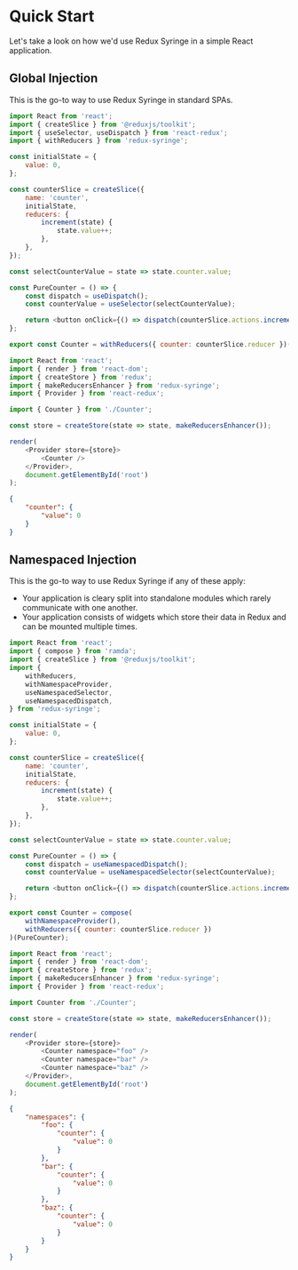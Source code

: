 # Quick Start

Let's take a look on how we'd use Redux Syringe in a simple React application.

## Global Injection

This is the go-to way to use Redux Syringe in standard SPAs.

```js
import React from 'react';
import { createSlice } from '@reduxjs/toolkit';
import { useSelector, useDispatch } from 'react-redux';
import { withReducers } from 'redux-syringe';

const initialState = {
	value: 0,
};

const counterSlice = createSlice({
	name: 'counter',
	initialState,
	reducers: {
		increment(state) {
			state.value++;
		},
	},
});

const selectCounterValue = state => state.counter.value;

const PureCounter = () => {
	const dispatch = useDispatch();
	const counterValue = useSelector(selectCounterValue);

	return <button onClick={() => dispatch(counterSlice.actions.increment())}>{counterValue}</button>;
};

export const Counter = withReducers({ counter: counterSlice.reducer })(Counter);
```

```js
import React from 'react';
import { render } from 'react-dom';
import { createStore } from 'redux';
import { makeReducersEnhancer } from 'redux-syringe';
import { Provider } from 'react-redux';

import { Counter } from './Counter';

const store = createStore(state => state, makeReducersEnhancer());

render(
	<Provider store={store}>
		<Counter />
	</Provider>,
	document.getElementById('root')
);
```

```json
{
	"counter": {
		"value": 0
	}
}
```

## Namespaced Injection

This is the go-to way to use Redux Syringe if any of these apply:

- Your application is cleary split into standalone modules which rarely communicate with one another.
- Your application consists of widgets which store their data in Redux and can be mounted multiple times.

```js
import React from 'react';
import { compose } from 'ramda';
import { createSlice } from '@reduxjs/toolkit';
import {
	withReducers,
	withNamespaceProvider,
	useNamespacedSelector,
	useNamespacedDispatch,
} from 'redux-syringe';

const initialState = {
	value: 0,
};

const counterSlice = createSlice({
	name: 'counter',
	initialState,
	reducers: {
		increment(state) {
			state.value++;
		},
	},
});

const selectCounterValue = state => state.counter.value;

const PureCounter = () => {
	const dispatch = useNamespacedDispatch();
	const counterValue = useNamespacedSelector(selectCounterValue);

	return <button onClick={() => dispatch(counterSlice.actions.increment())}>{counterValue}</button>;
};

export const Counter = compose(
	withNamespaceProvider(),
	withReducers({ counter: counterSlice.reducer })
)(PureCounter);
```

```js
import React from 'react';
import { render } from 'react-dom';
import { createStore } from 'redux';
import { makeReducersEnhancer } from 'redux-syringe';
import { Provider } from 'react-redux';

import Counter from './Counter';

const store = createStore(state => state, makeReducersEnhancer());

render(
	<Provider store={store}>
		<Counter namespace="foo" />
		<Counter namespace="bar" />
		<Counter namespace="baz" />
	</Provider>,
	document.getElementById('root')
);
```

```json
{
	"namespaces": {
		"foo": {
			"counter": {
				"value": 0
			}
		},
		"bar": {
			"counter": {
				"value": 0
			}
		},
		"baz": {
			"counter": {
				"value": 0
			}
		}
	}
}
```
